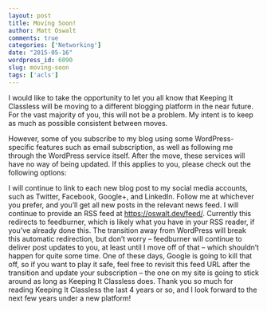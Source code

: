```yaml
---
layout: post
title: Moving Soon!
author: Matt Oswalt
comments: true
categories: ['Networking']
date: "2015-05-16"
wordpress_id: 6090
slug: moving-soon
tags: ['acls']
---
```



I would like to take the opportunity to let you all know that Keeping It Classless will be moving to a different blogging platform in the near future. For the vast majority of you, this will not be a problem. My intent is to keep as much as possible consistent between moves.

However, some of you subscribe to my blog using some WordPress-specific features such as email subscription, as well as following me through the WordPress service itself. After the move, these services will have no way of being updated. If this applies to you, please check out the following options:

I will continue to link to each new blog post to my social media accounts, such as Twitter, Facebook, Google+, and LinkedIn. Follow me at whichever you prefer, and you’ll get all new posts in the relevant news feed.
I will continue to provide an RSS feed at https://oswalt.dev/feed/. Currently this redirects to feedburner, which is likely what you have in your RSS reader, if you’ve already done this. The transition away from WordPress will break this automatic redirection, but don’t worry – feedburner will continue to deliver post updates to you, at least until I move off of that – which shouldn’t happen for quite some time. One of these days, Google is going to kill that off, so if you want to play it safe, feel free to revisit this feed URL after the transition and update your subscription – the one on my site is going to stick around as long as Keeping It Classless does.
Thank you so much for reading Keeping It Classless the last 4 years or so, and I look forward to the next few years under a new platform!